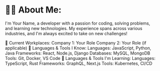 # 👨‍💻 About Me:
I'm Your Name, a developer with a passion for coding, solving problems, and learning new technologies. My experience spans across various industries, and I'm always excited to take on new challenges!

💼 Current Workplaces:
Company 1: Your Role
Company 2: Your Role (if applicable)
🔧 Languages & Tools I Know:
Languages: JavaScript, Python, Java
Frameworks: React, Node.js, Django
Databases: MySQL, MongoDB
Tools: Git, Docker, VS Code
🚀 Languages & Tools I'm Learning:
Languages: TypeScript, Rust
Frameworks: GraphQL, Next.js
Tools: Kubernetes, CI/CD
